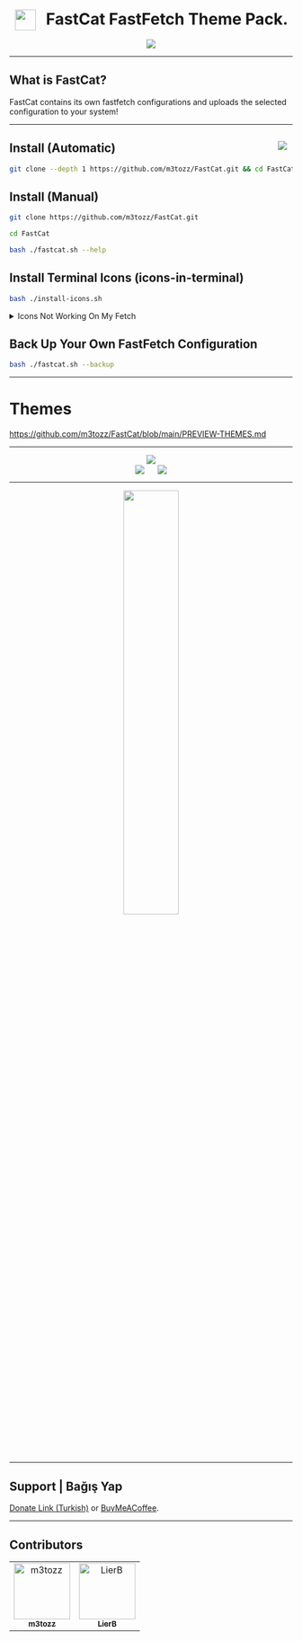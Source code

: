 # <img src="https://github.com/user-attachments/assets/5e50d491-f22a-46a5-b6ac-135751340da4" hspace="10" width="37"  align="left"/><p><center>FastCat FastFetch Theme Pack.</center>

<p align="center"><img src="https://github.com/user-attachments/assets/08725749-828a-41a2-b4f2-4adfeadd39ff"></p>


--------------------------------------------------------------------------

What is FastCat?
 --
FastCat contains its own fastfetch configurations and uploads the selected configuration to your system!

--------------------------------------------------------------------------

<a href="https://www.instagram.com/textzuhree/"><img src="https://img.shields.io/badge/textzuhree-black?&logo=instagram&logoColor=purple" hspace="10"  align="right" /></a>Install (Automatic)
--
```bash
git clone --depth 1 https://github.com/m3tozz/FastCat.git && cd FastCat && bash ./fastcat.sh --shell
```

Install (Manual)
--
```bash
git clone https://github.com/m3tozz/FastCat.git 
```
```bash
cd FastCat
```
```bash
bash ./fastcat.sh --help
```

Install Terminal Icons (icons-in-terminal)
--

```bash
bash ./install-icons.sh
```
<details><summary>Icons Not Working On My Fetch</summary><br>
<details>
<summary>Arch Linux</summary>
Use This Command: <code> git clone https://aur.archlinux.org/ttf-meslo-nerd-font-powerlevel10k.git && cd ttf-meslo-nerd-font-powerlevel10k && makepkg -si && cd .. </code>
</details>
<details>
<summary>Ubuntu/Debian</summary>
Use This Command: <code> sudo apt install fonts-font-awesome </code>
</details>
<details>
<summary>OpenSUSE</summary>
Install This Package:<a href="https://software.opensuse.org/package/symbols-only-nerd-fonts"> https://software.opensuse.org/package/symbols-only-nerd-fonts</a>
</details>
<details>
<summary>Fedora</summary>
Use This Command: <code> sudo dnf install google-noto-sans-fonts && sudo dnf install google-noto-sans-mono-fonts </code>
</details>
</details>

Back Up Your Own FastFetch Configuration
--

```bash
bash ./fastcat.sh --backup
```

--------------------------------------------------------------------------

# Themes

<a href="https://github.com/m3tozz/FastCat/blob/main/PREVIEW-THEMES.md">
https://github.com/m3tozz/FastCat/blob/main/PREVIEW-THEMES.md</a>

--------------------------------------------------------------------------


<p align="center"><img src="https://github.com/user-attachments/assets/85ff5f33-d9b6-4074-bdda-24137815ba66"><br>
<a href="https://discord.com/invite/sQwYCZer95"><img src="https://img.shields.io/badge/Join The Community Discord Server-black?&logo=discord" hspace="10"  align="center" /></a>
<a href="https://matrix.to/#/#neocat-channels:matrix.org"><img src="https://img.shields.io/badge/Join The Community Matrix Server-black?&logo=matrix" hspace="10"  align="center" /></a></p>

 
--------------------------------------------------------------------------
  
<p align="center"><a href="https://www.pling.com/p/2238348/" target="_blank"><img src="https://github.com/user-attachments/assets/392abc9e-5265-4cbe-a031-76d090df89a3" width="44%"></a>
 
--------------------------------------------------------------------------

Support | Bağış Yap
--
<a href="https://kreosus.com/m3tozzch4rm">Donate Link (Turkish)</a> or <a href="https://www.buymeacoffee.com/m3tozz">BuyMeACoffee</a>.

--------------------------------------------------------------------------

Contributors
--

<table> <tr> <td align="center"> <a href="https://github.com/m3tozz"> <img src="https://avatars.githubusercontent.com/u/79897762?v=4" width="100;" alt="m3tozz"/> <br /> <sub><b>m3tozz</b></sub> </a> </td> <td align="center"> <a href="https://github.com/LierB"> <img src="https://avatars.githubusercontent.com/u/104396477?v=4" width="100;" alt="LierB"/> <br /> <sub><b>LierB</b></sub> </a> </td></tr> </table>
